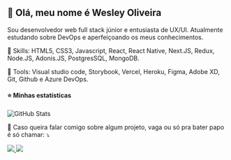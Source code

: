 ## 💜 Olá, meu nome é <strong>Wesley Oliveira</strong>

<p align="left"> 
  Sou desenvolvedor web full stack júnior e entusiasta de UX/UI. Atualmente estudando sobre DevOps e aperfeiçoando os meus conhecimentos.
</p>

<p align="left">
  🦄 Skills: HTML5, CSS3, Javascript, React, React Native, Next.JS, Redux, Node.JS, Adonis.JS, PostgresSQL, MongoDB.
</p>

<p align="left">
  💼 Tools: Visual studio code, Storybook, Vercel, Heroku, Figma, Adobe XD, Git, Github e Azure DevOps.
</p>

#### ⭐ Minhas estatísticas
![GitHub Stats](https://github-readme-stats.vercel.app/api?username=wesleyoliveira820&show_icons=true&theme=radical)

<p align="left">
  💌 Caso queira falar comigo sobre algum projeto, vaga ou só pra bater papo é só chamar: ⤵️
</p>

<p align="left">
   <a href="https://www.linkedin.com/in/wesley820/" alt="LinkedIn">
    <img src="https://img.shields.io/badge/-LinkedIn-0078C7?style=flat-square&labelColor=0078C7&logo=linkedin&logoColor=white&link=https://www.linkedin.com/in/wesley820/"/>
  </a>
  
  <a href="https://mail.google.com/mail/#search/wesleyoliveiradeveloper@gmail.com" alt="Gmail">
    <img src="https://img.shields.io/badge/-Gmail-FF0000?style=flat-square&labelColor=FF0000&logo=gmail&logoColor=white&link=https://mail.google.com/mail/#search/wesleyoliveiradeveloper@gmail.com"/>
  </a>
</p>  
